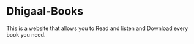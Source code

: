 # Dhigaal-Books
This is a website that allows you to Read and listen and Download every book you need.
